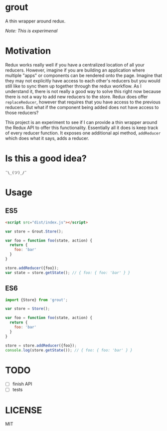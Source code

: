 grout
=====

A thin wrapper around redux.

*Note: This is experimenal*

# Motivation

Redux works really well if you have a centralized location of all your reducers. However, imagine if you are building an application where multiple "apps" or components can be rendered onto the page. Imagine that they may not explicitly have access to each other's reducers but you would still like to sync them up together through the redux workflow. As I understand it, there is not really a good way to solve this right now because there is not a way to add new reducers to the store. Redux does offer ```replaceReducer```, however that requires that you have access to the previous reducers. But what if the component being added does not have access to those reducers?

This project is an experiment to see if I can provide a thin wrapper around the Redux API to offer this functionality. Essentially all it does is keep track of every reducer function. It exposes one additional api method, ```addReducer``` which does what it says, adds a reducer.

# Is this a good idea?

```
¯\_(ツ)_/¯
```

# Usage

## ES5

```html
<script src="dist/index.js"></script>
```

```js
var store = Grout.Store();

var foo = function foo(state, action) {
  return {
    foo: 'bar'
  }
}

store.addReducer({foo});
var state = store.getState(); // { foo: { foo: 'bar' } }
```

## ES6

```js
import {Store} from 'grout';

var store = Store();

var foo = function foo(state, action) {
  return {
    foo: 'bar'
  }
}

store = store.addReducer({foo});
console.log(store.getState()); // { foo: { foo: 'bar' } }
```

# TODO

- [ ] finish API
- [ ] tests

# LICENSE

MIT